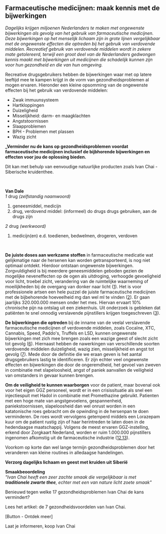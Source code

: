 ## Farmaceutische medicijnen: maak kennis met de bijwerkingen

_Dagelijks krijgen miljoenen Nederlanders te maken met ongewenste bijwerkingen als gevolg van het gebruik van farmaceutische medicijnen. Deze bijwerkingen op het menselijk lichaam zijn in grote lijnen vergelijkbaar met de ongewenste effecten die optreden bij het gebruik van verdovende middelen. Recreatief gebruik van verdovende middelen wordt in zekere mate getolereerd, terwijl een groot deel van de Nederlanders gedwongen kennis maakt met bijwerkingen uit medicijnen die schadelijk kunnen zijn voor hun gezondheid en die van hun omgeving._

Recreative drugsgebruikers hebben de bijwerkingen waar met op latere leeftijd mee te kampen krijgt in de vorm van gezondheidsproblemen al mogen ervaren. Hieronder een kleine opsomming van de ongewenste effecten bij het gebruik van verdovende middelen: 

* Zwak immuunsysteem
* Hartkloppingen
* Duizeligheid
* Misselijkheid: darm- en maagklachten
* Angststoornissen
* Slaapproblemen
* BPH - Problemen met plassen 
* Wazig zicht

**_Verminder nu de kans op gezondheidsproblemen voordat farmaceutische medicijnen inclusief de bijbhorende bijwerkingen en effecten voor jou de oplossing bieden.** 

Dit kan met behulp van eenvoudige natuurlijke producten zoals Ivan Chai - Siberische kruidenthee.

<br>

**Van Dale** <br>
_1_ drug _(zelfstandig naamwoord)_ <br>
1) geneesmiddel, medicijn <br>
2) drug, verdovend middel: (informeel) do drugs drugs gebruiken, aan de drugs zijn <br>

_2_ drug _(werkwoord)_ <br>
1) medicijn(en) e.d. toedienen, bedwelmen, drogeren, verdoven <br>
<br>

**De juiste doses aan werkzame stoffen** in farmaceutische medicatie wat gelijkmatige naar de hersenen kan worden getransporteerd, is nog niet optimaal ontdekt. Hierdoor ontstaan ongewenste bijwerkingen. Zorgvuldigheid is bij meerdere geneesmiddelen geboden gezien de mogelijke neveneffecten op de ogen als uitdroging, verhoogde gevoeligheid voor licht, troebel zicht, verandering van de ruimtelijke waarneming of moeilijkheden bij de overgang van donker naar licht ([1](https://www.zeiss.nl/vision-care/beter-zien/gezondheid-bescherming/geneesmiddelen-kunnen-het-gezichtsvermogen-beperken.html)). Het is voor professionele artsen een hele puzzel de juiste farmaceutische medicijnen met de bijbehorende hoeveelheid mg dan wel ml te vinden ([2](https://www.umcutrecht.nl/nl/Nieuws/We-willen-bijwerkingen-van-medicatie-verminderen)). Er gaan jaarlijks 320.000.000 mensen onder het mes. Hiervan ervaart 10% chronische pijn na ontslag uit een ziekenhuis. Uit onderzoek is gebleken dat patiënten te snel onnodig verslavende pijnstillers krijgen toegeschreven ([3](https://nos.nl/artikel/2280241-wetenschappers-te-snel-verslavende-pijnstillers-na-operatie.html)).

**De bijwerkingen die optreden** bij de inname van de veelal verslavende farmaceutische medicijnen of verdovende middelen, zoals Cocaïne, XTC, Cannabis, Speed, Paddo's, Truffels en LSD, kunnen ongewenste bijwerkingen met zich mee brengen zoals een wazige geest of slecht zicht tot gevolg ([6](https://www.drugsinfoteam.nl/klachten)). Hiernaast hebben de nawerkingen van verschillende soorten verdovende middelen duizeligheid, wazig zien, misselijkheid en angst tot gevolg ([7](https://www.drugsinfoteam.nl/vraag-antwoord/lees-een-antwoord/-/coke-duizeligheid-wazig-zien-misselijkheid-angst)). Mede door de definitie die we eraan geven is het aantal drugsgebruikers lastig te identificeren. Er zijn echter veel ongewenste effecten en bijwerkingen die door de ongeremdheid, het gevoel van zweven in combinatie met slapeloosheid, angst of paniek aanvallen de veiligheid van omstanders in gevaar kunnen brengen. 

**Om de veiligheid te kunnen waarborgen** voor de patient, maar bovenal ook voor het eigen GGZ personeel, wordt er in een crisissituatie als snel een injectiespuit met Hadol in combinatie met Promethazine gebruikt. Patienten met een hoge mate van angstgevoelens, gespannenheid, paniekstoornissen, slapeloosheid dan wel onrust worden in een katatonische roes gebracht om de opwinding in de hersenpan te doen verminderen. De roes wordt vervolgens getemperd middels een Lorazepam kuur om de patient rustig zijn of haar herintreden te laten doen in de hedendaagse maatschappij. Volgens de meest ervaren GGZ-instelling, erkend door Zorgkaart Nederland, worden er ruim 1.000.000 pijnstillers ingenomen afkomstig uit de farmaceutische industrie ([12](https://solutions-center.nl/verslavingen/medicijnverslaving/pijnstillers/),[13](https://www.zorgkaartnederland.nl/zorginstelling/ggz-solutions-center-voorthuizen-10001990)). 

Voorkom op korte dan wel lange termijn gezondheidsproblemen door het veranderen van kleine routines in alledaagse handelingen. <br>

**Verzorg dagelijks lichaam en geest met kruiden uit Siberië** <br>

**Smaakbeoordeling** <br>
_"Ivan Chai heeft een zeer zachte smaak die vergelijkbaar is met **traditionele zwarte thee**, echter met een van nature licht zoete smaak"_ 

Benieuwd tegen welke 17 gezondheidsproblemen Ivan Chai de kans vermindert? 

Lees het artikel: de 7 gezondheidsvoordelen van Ivan Chai. 

[Button - Ontdek meer]

Laat je informeren, koop Ivan Chai 


